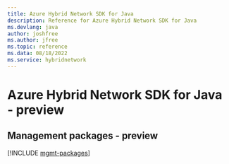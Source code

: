 ```yaml
---
title: Azure Hybrid Network SDK for Java
description: Reference for Azure Hybrid Network SDK for Java
ms.devlang: java
author: joshfree
ms.author: jfree
ms.topic: reference
ms.data: 08/18/2022
ms.service: hybridnetwork
---
```

# Azure Hybrid Network SDK for Java - preview

## Management packages - preview
[!INCLUDE [mgmt-packages](hybrid-network-mgmt-index.md)]